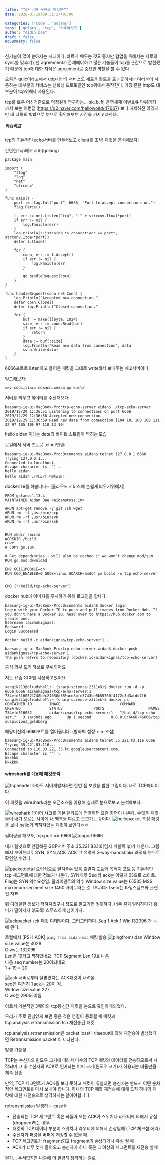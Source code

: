 ```yaml
---
title: "TCP 서버 구현과 패킷분석"
date: 2020-01-19T09:31:27+01:00

categories: ['Code', 'Golang']
tags: ['golang', 'tcp', '와이어샤크']
author: "Aidan.bae"
draft : false
noSummary: false
---
```



신기술이 많이 쏟아지는 시대이다. 빠르게 배우는 것도 좋지만 협업을 위해서는 서로의 sync를 맞추기위한 agreement가 존재해야하고 많은 기술들이 tcp를 근간으로 발전했기 때문에 tcp에 대한 지식은 agreement로 중요한 역할을 할 수 있다.

요즘은 quic이라고해서 udp기반의 서비스도 새로운 활로를 트는듯하지만 여러분이 사용하는 대부분의 서비스는 신뢰성 프로토콜인 tcp위에서 동작한다. 가장 흔한  http도 대부분이 tcp위에서 사용된다.

tcp를 로우 머신기준으로 엄청깊게 연구하는... sk_buff, 운영체제 이벤트큐 단위까지 까서 보는 이런글 (https://d2.naver.com/helloworld/47667) 보다 자세하진 않겠지만 내 나름의 방법으로 눈으로 확인해보는 시간을 가지고자한다.




##### 학습목표

tcp의 기본적인 echo서버를 만들어보고 client를 조작! 패킷을 분석해보자!

간단한 tcp에코 서버(golang)  
```
package main

import (
	"flag"
	"log"
	"net"
	"strconv"
)

func main() {
	port := flag.Int("port", 6666, "Port to accept connections on.")
	flag.Parse()

	l, err := net.Listen("tcp", ":" + strconv.Itoa(*port))
	if err != nil {
		log.Panicln(err)
	}
	log.Println("Listening to connections on port", strconv.Itoa(*port))
	defer l.Close()

	for {
		conn, err := l.Accept()
		if err != nil {
			log.Panicln(err)
		}

		go handleRequest(conn)
	}
}

func handleRequest(conn net.Conn) {
	log.Println("Accepted new connection.")
	defer conn.Close()
	defer log.Println("Closed connection.")

	for {
		buf := make([]byte, 1024)
		size, err := conn.Read(buf)
		if err != nil {
			return
		}
		data := buf[:size]
		log.Println("Read new data from connection", data)
		conn.Write(data)
	}
}
```
6666포트로 listen하고 들어온 패킷을 그대로 write해서 보내주는 에코서버이다.

빌드해보자:
```
env GOOS=linux GOARCH=amd64 go build
```

서버를 띄우고 데이터를 수신해보자:
```
baesang-ig-ui-MacBook-Pro:tcp-echo-server aidan$ ./tcp-echo-server
2019/12/29 12:36:51 Listening to connections on port 6666
2019/12/29 12:36:56 Accepted new connection.
2019/12/29 12:36:59 Read new data from connection [104 101 108 108 111 32 97 105 100 97 110 13 10]
```
hello aidan 이라는 data의 바이트 스트림이 찍히는 모습

로컬에서 서버 포트로 telnet연결:
```
baesang-ig-ui-MacBook-Pro:Documents aidan$ telnet 127.0.0.1 6666
Trying 127.0.0.1...
Connected to localhost.
Escape character is '^]'.
hello aidan
hello aidan //에코가 찍힌모습!
```





dockerize를 해봅니다~ (클라우드 서비스에 손쉽게 띄우기위해서)

```
FROM golang:1.13.4
MAINTAINER Aidan Bae <aidan@toss.im>

#RUN apt-get remove -y git ssh wget
#RUN rm -rf /usr/bin/scp
#RUN rm -rf /usr/bin/svn
#RUN rm -rf /usr/bin/ssh


RUN mkdir /build
WORKDIR /build
COPY . .
# COPY go.sum .

# Get dependancies - will also be cached if we won't change mod/sum
RUN go mod download

ENV GO111MODULE=on
RUN CGO_ENABLED=0 GOOS=linux GOARCH=amd64 go build -o tcp-echo-server


CMD ["/build/tcp-echo-server"]
```

docker hub에 이미지를 푸시하기 위해 로그인을 합니다.
```
baesang-ig-ui-MacBook-Pro:Documents aidan$ docker login
Login with your Docker ID to push and pull images from Docker Hub. If you don't have a Docker ID, head over to https://hub.docker.com to create one.
Username (aidankignas):
Password:
Login Succeeded
```
```
docker build -t aidankignas/tcp-echo-server:1 .

baesang-ig-ui-MacBook-Pro:tcp-echo-server aidan$ docker push aidankignas/tcp-echo-server:1
The push refers to repository [docker.io/aidankignas/tcp-echo-server]
```
공식 외부 도커 허브로 푸쉬되어요.


저는 요즘 GCP를 사용하고있어요.
```
sangik213@cloudshell:~ (sharp-science-231108)$ docker run -d -p 6666:6666 aidankignas/tcp-echo-server:1
734efd5160523748bec24650d559ace8bfe3743be5b85760f4f72c3d3afdd7f6
sangik213@cloudshell:~ (sharp-science-231108)$ docker ps
CONTAINER ID        IMAGE                           COMMAND                  CREATED             STATUS              PORTS                    NAMES
734efd516052        aidankignas/tcp-echo-server:1   "/build/tcp-echo-ser…"   3 seconds ago       Up 1 second         0.0.0.0:6666->6666/tcp   suspicious_goldberg
```
해당머신의 6666포트를 열어둡니다. (방화벽 설정 ㅠㅠ 조심)



```
baesang-ig-ui-MacBook-Pro:Documents aidan$ telnet 35.221.83.116 6666
Trying 35.221.83.116...
Connected to 116.83.221.35.bc.googleusercontent.com.
Escape character is '^]'.
kkkkkk
kkkkkk
```


#### wireshark를 이용해 패킷분석


![tcpheader](tcpheader.png)
아마도 서버개발자라면 한번 쯤 보았을 법한 그림이다. 바로 TCP헤더이다.

이 패킷을 wireshark라는 오픈소스를 이용해 실제로 눈으로보고 분석해보자.

![wireshark](wireshark.png)
와이어 샤크를 기본 랜카드에 연결하면 요런 화면이 나온다.
수많은 패킷들이 내가 모르는 사이에 내 맥북을 찌르고 오고가는 중이다.
![hellopacket](hellopacket.png)
특정 패킷을 보니 hello가 찍혀져있는 패킷이 보인다ㅎㅎ

필터링을 해보자, tcp.port == 6666
![tcpport6666](tcpport6666.png)

내가 텔넷으로 연결해둔 GCP서버 주소 35.221.83.116(임시 퍼블릭 ip)가 나온다. 그림에서 보이는데로 SYN, SYN,ACK, ACK 그 유명한 3-way-handshake 과정을 눈으로 확인할 수있다.

![packetdetail](packetdetail.png)
요런식으로 펼쳐볼수 있음
출발지 포트와 목적지 포트 등 기본적인 tcp 세그먼트에 대한 정보가 나온다.
SYN패킷 Seq 와 ack는 이렇게 00으로 스타트.
Flag는 SYN 악수요청임. 클라이언트의 악수
Window size value는 65535
MSS maximum segment size 1460 바이트라는 것
TSval과 Tsecr는 타임스템프와 관련된 지표.

뭐 디테일한 정보가 적혀져있구나 정도로 알고가면 될듯하다. 너무 깊게 알려하다가 흥미가 떨어지지 않도록! 스무스하게 넘어가자.

![ackpacket](ackpacket.png)
ack 패킷 디테일이다. 그러그러하다. Seq 1 Ack 1 Win 132096 가 눈에 띈다.

로컬에서 [PSH, ACK] `ping from aidan-mac` 패킷 발송
![pingfromaidan](pingfromaidan.png)
Window size value는 4028  
C ws는 132096  
Len은 19라고 찍혀있네요. TCP Segment Len 19로 나옴  
다음 seq number는 20이되네요  
1 + 19 = 20  

![ack](ack.png)
서버로부터 잘받았다는 ACK패킷이 내려옴.  
seq은 여전히 1 ack는 20이 됨.  
Widow size value 227  
C ws는 29056이됨  

이로서 기본적인 3웨이와 tcp통신간 패킷을 눈으로 확인하게되었다.

우리가 주로 관심있게 보면 좋은 것은 연결이 종료될 때 패킷과
tcp.analysis.retransmission tcp 재전송된 패킷

tcp.analysis.retransmission은 packet loss나 timeout에 의해 재전송이 발생했다면  Retransmission packet 이 나타난다.

발생 가능성

TCP는 수신자의 윈도우 크기에 따라서 다수의 TCP 패킷의 데이터를 전송하므로써 시작되며 그 후 수신자의 ACK로 인지되는 버퍼 크기(윈도우 크기)가 허용되는 비율만큼 계속 전송


만약, TCP 세그먼트가 ACK를 보지 못하고 패킷이 유실되면 송신자는 반드시 어떤 순차적인 세그먼트를 다시 보내야 합니다. 하나의 TCP 패킷 재전송에 대해 오직 하나의 패킷에 대한 재전송으로 생각하지는 말아야합니다.

retransmission 발생하는 case들

- 전송되는 TCP 세그먼트 혹은 되돌아 오는 ACK가 스위치나 라우터에 의해서 유실(dropped)되는 경우
- 패킷의 TCP 데이터 부분이 스위치나 라우터에 의해서 손상될때 (TCP 체크섬 에러)
- 수신자가 패킷을 버퍼에 저장할 수 없을 때
- TCP 세그먼트가 fragment되고 fragment가 손상되거나 유실 될 때
- ACK가 너무 늦게 돌아오고 송신자가 하나 혹은  그 이상의 세그먼트를 재전송 할때


뭔가... 두서없지만 나중에 더 깔끔히 정리하는 걸로
